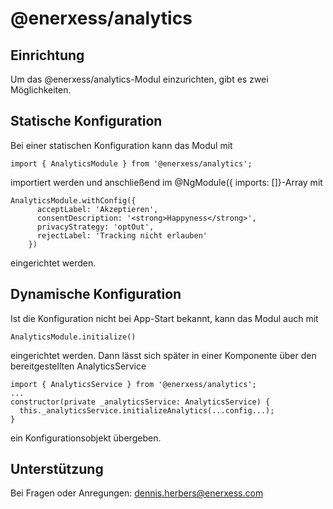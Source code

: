 # @enerxess/analytics

## Einrichtung

Um das @enerxess/analytics-Modul einzurichten, gibt es zwei Möglichkeiten.

## Statische Konfiguration

Bei einer statischen Konfiguration kann das Modul mit

`import { AnalyticsModule } from '@enerxess/analytics';`

importiert werden und anschließend im @NgModule({ imports: []}-Array mit

```
AnalyticsModule.withConfig({
      acceptLabel: 'Akzeptieren',
      consentDescription: '<strong>Happyness</strong>',
      privacyStrategy: 'optOut',
      rejectLabel: 'Tracking nicht erlauben'
    })
```

eingerichtet werden.

## Dynamische Konfiguration

Ist die Konfiguration nicht bei App-Start bekannt, kann das Modul auch mit

`AnalyticsModule.initialize()`

eingerichtet werden. Dann lässt sich später in einer Komponente über den bereitgestellten AnalyticsService

```
import { AnalyticsService } from '@enerxess/analytics';
...
constructor(private _analyticsService: AnalyticsService) {
  this._analyticsService.initializeAnalytics(...config...);
}
```

ein Konfigurationsobjekt übergeben.

## Unterstützung

Bei Fragen oder Anregungen: [dennis.herbers@enerxess.com](mailto:dennis.herbers@enerxess.com)
